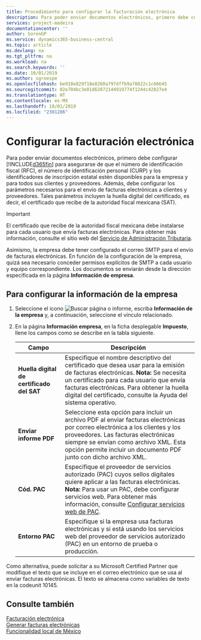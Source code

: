```yaml
---
title: Procedimiento para configurar la facturación electrónica
description: Para poder enviar documentos electrónicos, primero debe configurar Business Central para asegurarse de que el número de identificación fiscal (RFC), el número de identificación personal (CURP) y los identificadores de inscripción estatal estén disponibles para la empresa y para todos sus clientes y proveedores.
services: project-madeira
documentationcenter: ''
author: SorenGP
ms.service: dynamics365-business-central
ms.topic: article
ms.devlang: na
ms.tgt_pltfrm: na
ms.workload: na
ms.search.keywords: ''
ms.date: 10/01/2019
ms.author: sgroespe
ms.openlocfilehash: be918e829f18e8260a797dffb9a70822c1c66645
ms.sourcegitcommit: 02e704bc3e01d62072144919774f1244c42827e4
ms.translationtype: HT
ms.contentlocale: es-MX
ms.lasthandoff: 10/01/2019
ms.locfileid: "2301286"
---
```

# <a name="set-up-electronic-invoicing"></a>Configurar la facturación electrónica
Para poder enviar documentos electrónicos, primero debe configurar [!INCLUDE[d365fin](../../includes/d365fin_md.md)] para asegurarse de que el número de identificación fiscal (RFC), el número de identificación personal (CURP) y los identificadores de inscripción estatal estén disponibles para la empresa y para todos sus clientes y proveedores. Además, debe configurar los parámetros necesarios para el envío de facturas electrónicas a clientes y proveedores. Tales parámetros incluyen la huella digital del certificado, es decir, el certificado que recibe de la autoridad fiscal mexicana (SAT).  

> [!IMPORTANT]  
>  El certificado que recibe de la autoridad fiscal mexicana debe instalarse para cada usuario que envía facturas electrónicas. Para obtener más información, consulte el sitio web del [Servicio de Administración Tributaria](https://go.microsoft.com/fwlink/?LinkId=242772).  
>   
>  Asimismo, la empresa debe tener configurado el correo SMTP para el envío de facturas electrónicas. En función de la configuración de la empresa, quizá sea necesario conceder permisos explícitos de SMTP a cada usuario y equipo correspondiente. Los documentos se enviarán desde la dirección especificada en la página **Información de empresa**.  

## <a name="to-set-up-company-information"></a>Para configurar la información de la empresa  

1.  Seleccione el icono ![Buscar página o informe](../../media/ui-search/search_small.png "icono Buscar página o informe"), escriba **Información de la empresa** y, a continuación, seleccione el vínculo relacionado.  
2.  En la página **Información empresa**, en la ficha desplegable **Impuesto**, llene los campos como se describe en la tabla siguiente.  

    |Campo|Descripción|  
    |------------------------------------|---------------------------------------|  
    |**Huella digital de certificado del SAT**|Especifique el nombre descriptivo del certificado que desea usar para la emisión de facturas electrónicas. **Nota:** Se necesita un certificado para cada usuario que envía facturas electrónicas. Para obtener la huella digital del certificado, consulte la Ayuda del sistema operativo.|  
    |**Enviar informe PDF**|Seleccione esta opción para incluir un archivo PDF al enviar facturas electrónicas por correo electrónica a los clientes y los proveedores. Las facturas electrónicas siempre se envían como archivo XML. Esta opción permite incluir un documento PDF junto con dicho archivo XML.|  
    |**Cód. PAC**|Especifique el proveedor de servicios autorizado (PAC) cuyos sellos digitales quiere aplicar a las facturas electrónicas. **Nota:** Para usar un PAC, debe configurar servicios web. Para obtener más información, consulte [Configurar servicios web de PAC](how-to-set-up-pac-web-services.md).|  
    |**Entorno PAC**|Especifique si la empresa usa facturas electrónicas y si está usando los servicios web del proveedor de servicios autorizado (PAC) en un entorno de prueba o producción.|  

Como alternativa, puede solicitar a su Microsoft Certified Partner que modifique el texto que se incluye en el correo electrónico que se usa al enviar facturas electrónicas. El texto se almacena como variables de texto en la codeunit 10145.  

## <a name="see-also"></a>Consulte también  
 [Facturación electrónica](electronic-invoicing.md)   
 [Generar facturas electrónicas](how-to-generate-electronic-invoices.md)   
 [Funcionalidad local de México](mexico-local-functionality.md)

